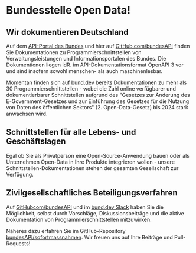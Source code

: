 # Bundesstelle Open Data!

## Wir dokumentieren Deutschland

Auf dem [API-Portal des Bundes](https://bund.dev/) und hier auf [GitHub.com/bundesAPI](https://github.com/bundesAPI) finden Sie Dokumentationen zu Programmierschnittstellen von Verwaltungsleistungen und Informationsportalen des Bundes. Die Dokumentionen liegen idR. im API-Dokumentationsformat OpenAPI 3 vor und sind insofern sowohl menschen- als auch maschinenlesbar.

Momentan finden sich auf [bund.dev](https://bund.dev/apis) bereits Dokumentationen zu mehr als 30 Programmierschnittstellen - wobei die Zahl online verfügbarer und dokumentierbarer Schnittstellen aufgrund des "Gesetzes zur Änderung des E-Government-Gesetzes und zur Einführung des Gesetzes für die Nutzung von Daten des öffentlichen Sektors" (2. Open-Data-Gesetz) bis 2024 stark anwachsen wird. 


## Schnittstellen für alle Lebens- und Geschäftslagen

Egal ob Sie als Privatperson eine Open-Source-Anwendung bauen oder als Unternehmen Open-Data in Ihre Produkte integrieren wollen - unsere Schnittstellen-Dokumentationen stehen der gesamten Gesellschaft zur Verfügung.


## Zivilgesellschaftliches Beteiligungsverfahren 

Auf [GitHubcom/bundesAPI](https://github.com/bundesAPI) und im [bund.dev Slack](https://join.slack.com/t/bunddev/shared_invite/zt-zvvyike8-39zn4X_xSw8JL0dqcIaFqA) haben Sie die Möglichkeit, selbst durch Vorschläge, Diskussionsbeiträge und die aktive Dokumentation von Programmierschnittstellen mitzuwirken. 

Näheres dazu erfahren Sie im GitHub-Repository [bundesAPI/sofortmassnahmen](https://github.com/bundesAPI/sofortmassnahmen). Wir freuen uns auf Ihre Beiträge und Pull-Requests!

